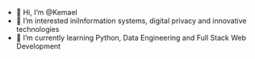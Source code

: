 - 👋 Hi, I’m @Kemael
- 👀 I’m interested iniInformation systems, digital privacy and innovative technologies
- 🌱 I’m currently learning Python, Data Engineering and Full Stack Web Development

<!---
Kemael/Kemael is a ✨ special ✨ repository because its `README.md` (this file) appears on your GitHub profile.
You can click the Preview link to take a look at your changes.
--->
